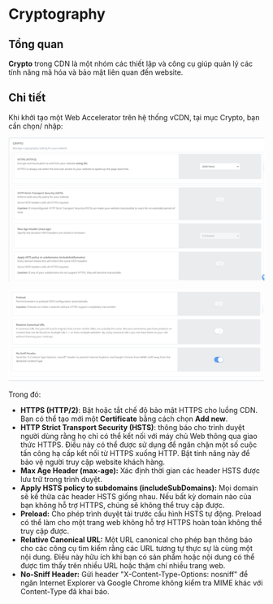 # Cryptography

## Tổng quan

**Crypto** trong CDN là một nhóm các thiết lập và công cụ giúp quản lý các tính năng mã hóa và bảo mật liên quan đến website.

## Chi tiết

Khi khởi tạo một Web Accelerator trên hệ thống vCDN, tại mục Crypto, bạn cần chọn/ nhập:

![Image](https://github.com/vngcloud/docs/blob/main/Vietnamese/.gitbook/assets/image%20(14)%20(1)%20(1)%20(1).png?raw=true)

![Image](https://github.com/vngcloud/docs/blob/main/Vietnamese/.gitbook/assets/image%20(15)%20(1)%20(1)%20(1).png?raw=true)

Trong đó: 

* **HTTPS (HTTP/2)**: Bật hoặc tắt chế độ bảo mật HTTPS cho luồng CDN. Bạn có thể tạo mới một **Certificate** bằng cách chọn **Add new**.
* **HTTP Strict Transport Security (HSTS)**: thông báo cho trình duyệt người dùng rằng họ chỉ có thể kết nối với máy chủ Web thông qua giao thức HTTPS. Điều này có thể được sử dụng để ngăn chặn một số cuộc tấn công hạ cấp kết nối từ HTTPS xuống HTTP. Bật tính năng này để bảo vệ người truy cập website khách hàng.
* **Max Age Header (max-age):** Xác định thời gian các header HSTS được lưu trữ trong trình duyệt.
* **Apply HSTS policy to subdomains (includeSubDomains):** Mọi domain sẽ kế thừa các header HSTS giống nhau. Nếu bất kỳ domain nào của bạn không hỗ trợ HTTPS, chúng sẽ không thể truy cập được.
* **Preload:** Cho phép trình duyệt tải trước cấu hình HSTS tự động. Preload có thể làm cho một trang web không hỗ trợ HTTPS hoàn toàn không thể truy cập được.
* **Relative Canonical URL:** Một URL canonical cho phép bạn thông báo cho các công cụ tìm kiếm rằng các URL tương tự thực sự là cùng một nội dung. Điều này hữu ích khi bạn có sản phẩm hoặc nội dung có thể được tìm thấy trên nhiều URL hoặc thậm chí nhiều trang web.
* **No-Sniff Header:** Gửi header "X-Content-Type-Options: nosniff" để ngăn Internet Explorer và Google Chrome không kiểm tra MIME khác với Content-Type đã khai báo.
